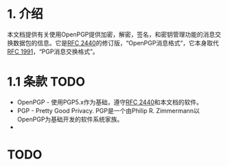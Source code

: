 # 1. 介绍
本文档提供有关使用OpenPGP提供加密，解密，签名，和密钥管理功能的消息交换数据包的信息。它是[RFC 2440]的修订版，“OpenPGP消息格式“，它本身取代[RFC 1991]，“PGP消息交换格式”。

# 1.1 条款 TODO
* OpenPGP - 使用PGP5.x作为基础，遵守[RFC 2440]和本文档的软件。
* PGP - Pretty Good Privacy. PGP是一个由Philip R. Zimmermann以OpenPGP为基础开发的软件系统家族。
* 

# TODO

[RFC 1991]: https://tools.ietf.org/html/rfc1991 "PGP Message Exchange Format"
[RFC 2440]: https://tools.ietf.org/html/rfc2440 "OpenPGP Message Format"
